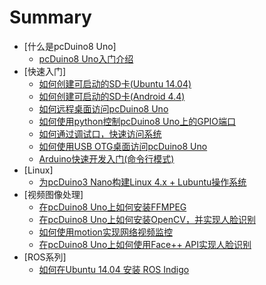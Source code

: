 # Summary
* [什么是pcDuino8 Uno]
    * [pcDuino8 Uno入门介绍](/post/2015-11-11-introduction-of-pcDuino8-Uno.md)
* [快速入门]
    * [如何创建可启动的SD卡(Ubuntu 14.04)](/post/2015-11-11-how-to-create-bootable-sd-card-for-pcduino8-uno.md)
    * [如何创建可启动的SD卡(Android 4.4)](/post/2015-11-11-how-to-create-bootable-android-sd-card.md)
    * [如何远程桌面访问pcDuino8 Uno](/post/2015-11-11-how-to-remote-access-with-vncviewer.md)
    * [如何使用python控制pcDuino8 Uno上的GPIO端口](/post/2015-11-08-how-to-use-python-to-control-GPIO.md)
    * [如何通过调试口，快速访问系统](/post/2015-11-11-how-to-use-debug-port.md)
    * [如何使用USB OTG桌面访问pcDuino8 Uno](/post/2015-11-23-how-to-use-otg-ethernet.md)
    * [Arduino快速开发入门(命令行模式)](/post/2015-11-11-arduino-quick-start.md)
* [Linux]
    * [为pcDuino3 Nano构建Linux 4.x + Lubuntu操作系统](/post/2015-11-13-port-Linux4.x-and-lubuntu-on-pcduino3-nano.md)
* [视频图像处理]
    * [在pcDuino8 Uno上如何安装FFMPEG](/post/2015-11-10-how-to-install-ffmpeg.md)
    * [在pcDuino8 Uno上如何安装OpenCV，并实现人脸识别](/post/2015-11-09-how-to-install-opencv-on-pcduino8-uno.md)
    * [如何使用motion实现网络视频监控](/post/2015-11-11-how-to-use-motion-to-implement-network-video-monitoring.md)
    * [在pcDuino8 Uno上如何使用Face++ API实现人脸识别](/post/2015-11-14-how-to-use-faceplusplus.md)
* [ROS系列]
    * [如何在Ubuntu 14.04 安装 ROS Indigo](/post/2015-11-11-how-to-install-ros-indigo.md)
